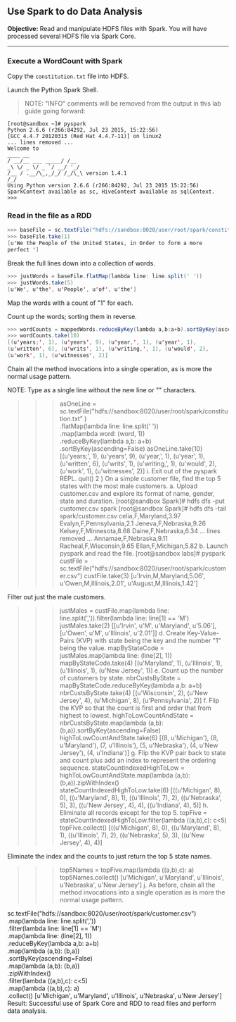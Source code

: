 ## Use Spark to do Data Analysis

**Objective:** Read and manipulate HDFS files with Spark. You will have processed several HDFS file via Spark Core.

----

### Execute a WordCount with Spark

Copy the `constitution.txt` file into HDFS.

Launch the Python Spark Shell. 

> NOTE: "INFO" comments will be
removed from the output in this lab guide going forward:

```
[root@sandbox ~]# pyspark
Python 2.6.6 (r266:84292, Jul 23 2015, 15:22:56)
[GCC 4.4.7 20120313 (Red Hat 4.4.7-11)] on linux2
... lines removed ...
Welcome to
____ __
/ __/__ ___ _____/ /__
_\ \/ _ \/ _ `/ __/ '_/
/__ / .__/\_,_/_/ /_/\_\ version 1.4.1
/_/
Using Python version 2.6.6 (r266:84292, Jul 23 2015 15:22:56)
SparkContext available as sc, HiveContext available as sqlContext.
>>>
```

### Read in the file as a RDD

```scala
>>> baseFile = sc.textFile("hdfs://sandbox:8020/user/root/spark/constitution.txt")
>>> baseFile.take(1)
[u'We the People of the United States, in Order to form a more
perfect ']
```

Break the full lines down into a collection of words.

```scala
>>> justWords = baseFile.flatMap(lambda line: line.split(' '))
>>> justWords.take(5)
[u'We', u'the', u'People', u'of', u'the']
```

Map the words with a count of "1" for each.

Count up the words; sorting them in reverse.

```scala
>>> wordCounts = mappedWords.reduceByKey(lambda a,b:a+b).sortByKey(ascending=False)
>>> wordCounts.take(10)
[(u'years;', 1), (u'years', 9), (u'year,', 1), (u'year', 1),
(u'written', 6), (u'writs', 1), (u'writing,', 1), (u'would', 2),
(u'work', 1), (u'witnesses', 2)]
```

Chain all the method invocations into a single operation, as is more the
normal usage pattern. 

NOTE: Type as a single line without the new line
or "\" characters.
>>> asOneLine =
sc.textFile("hdfs://sandbox:8020/user/root/spark/constitution.txt"
) \
.flatMap(lambda line: line.split(' ')) \
.map(lambda word: (word, 1)) \
.reduceByKey(lambda a,b: a+b) \
.sortByKey(ascending=False)
>>> asOneLine.take(10)
[(u'years;', 1), (u'years', 9), (u'year,', 1), (u'year', 1),
(u'written', 6), (u'writs', 1), (u'writing,', 1), (u'would', 2),
(u'work', 1), (u'witnesses', 2)]
i. Exit out of the pyspark REPL.
>>> quit()
2 ) On a simple customer file, find the top 5 states with the most male customers.
a. Upload customer.csv and explore its format of name, gender, state and
duration.
[root@sandbox Spark]# hdfs dfs -put customer.csv spark
[root@sandbox Spark]# hdfs dfs -tail spark/customer.csv
celia,F,Maryland,3.97
Evalyn,F,Pennsylvania,2.1
Jeneva,F,Nebraska,9.26
Kelsey,F,Minnesota,8.68
Daine,F,Nebraska,6.34
... lines removed ...
Annamae,F,Nebraska,9.11
Racheal,F,Wisconsin,9.65
Ellan,F,Michigan,5.82
b. Launch pyspark and read the file.
[root@sandbox labs]# pyspark
>>> custFile =
sc.textFile("hdfs://sandbox:8020/user/root/spark/customer.csv")
>>> custFile.take(3)
[u'Irvin,M,Maryland,5.06', u'Owen,M,Illinois,2.01',
u'August,M,Illinois,1.42']


Filter out just the male customers.
>>> justMales = custFile.map(lambda line:
line.split(',')).filter(lambda line: line[1] == 'M')
>>> justMales.take(2)
[[u'Irvin', u'M', u'Maryland', u'5.06'], [u'Owen', u'M',
u'Illinois', u'2.01']]
d. Create Key-Value-Pairs (KVP) with state being the key and the number
"1" being the value.
>>> mapByStateCode = justMales.map(lambda line: (line[2], 1))
>>> mapByStateCode.take(4)
[(u'Maryland', 1), (u'Illinois', 1), (u'Illinois', 1), (u'New
Jersey', 1)]
e. Count up the number of customers by state.
>>> nbrCustsByState = mapByStateCode.reduceByKey(lambda a,b: a+b)
>>> nbrCustsByState.take(4)
[(u'Wisconsin', 2), (u'New Jersey', 4), (u'Michigan', 8),
(u'Pennsylvania', 2)]
f. Flip the KVP so that the count is first and order that from highest to
lowest.
>>> highToLowCountAndState = nbrCustsByState.map(lambda (a,b):
(b,a)).sortByKey(ascending=False)
>>> highToLowCountAndState.take(6)
[(8, u'Michigan'), (8, u'Maryland'), (7, u'Illinois'), (5,
u'Nebraska'), (4, u'New Jersey'), (4, u'Indiana')]
g. Flip the KVP pair back to state and count plus add an index to represent
the ordering sequence.
>>> stateCountIndexedHighToLow = highToLowCountAndState.map(lambda
(a,b): (b,a)).zipWithIndex()
>>> stateCountIndexedHighToLow.take(6)
[((u'Michigan', 8), 0), ((u'Maryland', 8), 1), ((u'Illinois', 7),
2), ((u'Nebraska', 5), 3), ((u'New Jersey', 4), 4), ((u'Indiana',
4), 5)]
h. Eliminate all records except for the top 5.
>>> topFive = stateCountIndexedHighToLow.filter(lambda ((a,b),c):
c<5)
>>> topFive.collect()
[((u'Michigan', 8), 0), ((u'Maryland', 8), 1), ((u'Illinois', 7),
2), ((u'Nebraska', 5), 3), ((u'New Jersey', 4), 4)]

Eliminate the index and the counts to just return the top 5 state names.
>>> top5Names = topFive.map(lambda ((a,b),c): a)
>>> top5Names.collect()
[u'Michigan', u'Maryland', u'Illinois', u'Nebraska', u'New
Jersey']
j. As before, chain all the method invocations into a single operation as is
more the normal usage pattern.
>>>
sc.textFile("hdfs://sandbox:8020/user/root/spark/customer.csv") \
.map(lambda line: line.split(',')) \
.filter(lambda line: line[1] == 'M') \
.map(lambda line: (line[2], 1)) \
.reduceByKey(lambda a,b: a+b) \
.map(lambda (a,b): (b,a)) \
.sortByKey(ascending=False) \
.map(lambda (a,b): (b,a)) \
.zipWithIndex() \
.filter(lambda ((a,b),c): c<5) \
.map(lambda ((a,b),c): a) \
.collect()
[u'Michigan', u'Maryland', u'Illinois', u'Nebraska', u'New
Jersey']
Result:
Successful use of Spark Core and RDD to read files and perform data analysis.

